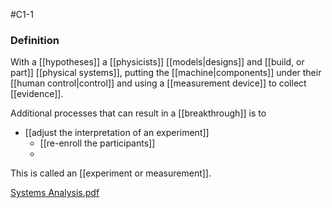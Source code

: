 #C1-1

### Definition
With a [[hypotheses]] a [[physicists]] [[models|designs]] and [[build, or part]] [[physical systems]], putting the [[machine|components]] under their [[human control|control]] and using a [[measurement device]] to collect [[evidence]].

Additional processes that can result in a [[breakthrough]] is to 
- [[adjust the interpretation of an experiment]]
	- [[re-enroll the participants]]
	- 

This is called an [[experiment or measurement]].

[Systems Analysis.pdf](file:///C:/Users/thomas/OneDrive/Documents/PhysTrack/Systems%20Analysis.pdf)
